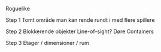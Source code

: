 Roguelike

Step 1
	Tomt område man kan rende rundt i med flere spillere

Step 2
	Blokkerende objekter
	Line-of-sight?
	Døre
	Containers

Step 3
	Etager / dimensioner / rum
